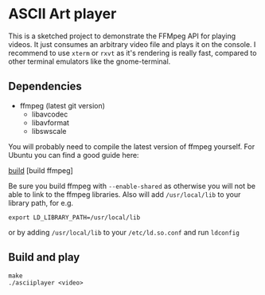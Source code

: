 ASCII Art player
================

This is a sketched project to demonstrate the FFMpeg API for playing videos.
It just consumes an arbitrary video file and plays it on the console.
I recommend to use `xterm` or `rxvt` as it's rendering is really fast, 
compared to other terminal emulators like the gnome-terminal.

Dependencies
------------

- ffmpeg (latest git version)
    * libavcodec
    * libavformat
    * libswscale

You will probably need to compile the latest version of ffmpeg
yourself. For Ubuntu you can find a good guide here:

[build] [build ffmpeg]

Be sure you build ffmpeg with `--enable-shared` as otherwise you will
not be able to link to the ffmpeg libraries.
Also will add `/usr/local/lib` to your library path, for e.g.

    export LD_LIBRARY_PATH=/usr/local/lib

or by adding `/usr/local/lib` to your `/etc/ld.so.conf` and run
`ldconfig`

Build and play
--------------

    make
    ./asciiplayer <video>

[build]: http://ubuntuforums.org/showthread.php?t=786095 "build ffmpeg"
